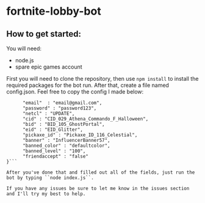# fortnite-lobby-bot

## How to get started:

You will need:
* node.js
* spare epic games account

First you will need to clone the repository, then use ``npm install`` to install the required packages for the bot run. After that, create a file named config.json. Feel free to copy the config I made below:

```{
      "email"  : "email@gmail.com",
      "password" : "password123",
      "netcl" : "UPDATE",
      "cid" : "CID_029_Athena_Commando_F_Halloween",
      "bid" : "BID_105_GhostPortal",
      "eid" : "EID_Glitter",
      "pickaxe_id" : "Pickaxe_ID_116_Celestial",
      "banner" : "InfluencerBanner57",
      "banned_color" : "defaultcolor",
      "banned_level" : "100",
      "friendaccept" : "false"
}```

After you've done that and filled out all of the fields, just run the bot by typing ``node index.js``.

If you have any issues be sure to let me know in the issues section and I'll try my best to help.
    

